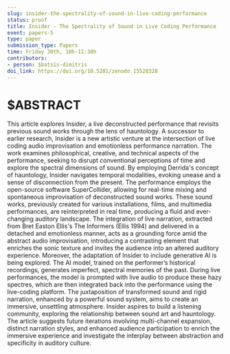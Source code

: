 ```yaml
---
slug: insider-the-spectrality-of-sound-in-live-coding-performance
status: proof
title: Insider - The Spectrality of Sound in Live Coding Performance
event: papers-5
type: paper
submission_type: Papers
time: Friday 30th, 10h-11:30h
contributors:
- person: $batsis-dimitris
doi_link: https://doi.org/10.5281/zenodo.15528328
---
```


# $ABSTRACT

This article explores Insider, a live deconstructed performance that revisits previous sound works
through the lens of hauntology. A successor to earlier research, Insider is a new artistic venture at the
intersection of live coding audio improvisation and emotionless performance narration. The work
examines philosophical, creative, and technical aspects of the performance, seeking to disrupt
conventional perceptions of time and explore the spectral dimensions of sound. By employing
Derrida's concept of hauntology, Insider navigates temporal modalities, evoking unease and a sense
of disconnection from the present. The performance employs the open-source software
SuperCollider, allowing for real-time mixing and spontaneous improvisation of deconstructed sound
works. These sound works, previously created for various installations, films, and multimedia
performances, are reinterpreted in real time, producing a fluid and ever-changing auditory landscape.
The integration of live narration, extracted from Bret Easton Ellis's The Informers (Ellis 1994) and
delivered in a detached and emotionless manner, acts as a grounding force amid the abstract audio
improvisation, introducing a contrasting element that enriches the sonic texture and invites the
audience into an altered auditory experience. Moreover, the adaptation of Insider to include
generative AI is being explored. The AI model, trained on the performer’s historical recordings,
generates imperfect, spectral memories of the past. During live performances, the model is prompted
with live audio to produce these hazy spectres, which are then integrated back into the performance
using the live-coding platform. The juxtaposition of transformed sound and rigid narration, enhanced
by a powerful sound system, aims to create an immersive, unsettling atmosphere. Insider aspires to
build a listening community, exploring the relationship between sound art and hauntology. The
article suggests future iterations involving multi-channel expansion, distinct narration styles, and
enhanced audience participation to enrich the immersive experience and investigate the interplay
between abstraction and specificity in auditory culture.

